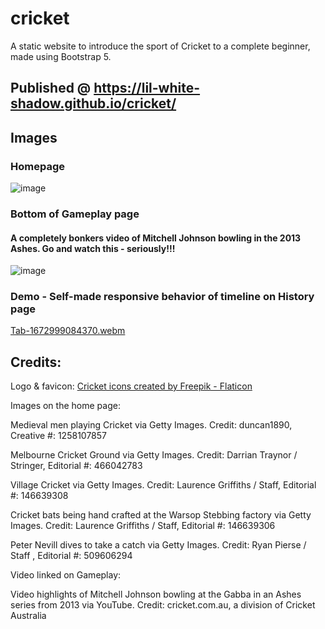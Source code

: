 # cricket

A static website to introduce the sport of Cricket to a complete beginner, made using Bootstrap 5.

## Published @ https://lil-white-shadow.github.io/cricket/


## Images

### Homepage

![image](https://user-images.githubusercontent.com/96262157/210975952-82c4dfae-d213-454e-b80d-046fdaba19cb.png)

### Bottom of Gameplay page 
#### A completely bonkers video of Mitchell Johnson bowling in the 2013 Ashes. Go and watch this - seriously!!!

![image](https://user-images.githubusercontent.com/96262157/210976467-d1551e07-70ef-460d-8cc5-e3462280102d.png)

### Demo - Self-made responsive behavior of timeline on History page

[Tab-1672999084370.webm](https://user-images.githubusercontent.com/96262157/210977662-8b77bf7b-ebf2-4bcd-9fc7-7586fb83e874.webm)


## Credits:

Logo & favicon:
<a href="https://www.flaticon.com/free-icons/cricket" title="cricket icons">Cricket icons created by Freepik - Flaticon</a>

Images on the home page:

Medieval men playing Cricket via Getty Images.
Credit: duncan1890, Creative #: 1258107857

Melbourne Cricket Ground via Getty Images.
Credit: Darrian Traynor / Stringer, Editorial #: 466042783

Village Cricket via Getty Images.
Credit: Laurence Griffiths / Staff, Editorial #: 146639308

Cricket bats being hand crafted at the Warsop Stebbing factory via Getty Images.
Credit: Laurence Griffiths / Staff, Editorial #: 146639306

Peter Nevill dives to take a catch via Getty Images.
Credit: Ryan Pierse / Staff , Editorial #: 509606294

Video linked on Gameplay:

Video highlights of Mitchell Johnson bowling at the Gabba in an Ashes series from 2013 via YouTube.
Credit: cricket.com.au, a division of Cricket Australia
